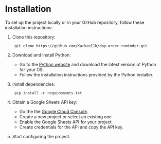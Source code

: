 # Installation

To set up the project locally or in your GitHub repository, follow
these installation instructions:

1. Clone this repository:

        git clone https://github.com/Karkee11k/day-order-reminder.git

2. Download and install Python:
    - Go to the [Python website](https://www.python.org/downloads/) and 
      download the latest version of Python for your OS.
    - Follow the installation instructions provided by the Python installer.

3. Install dependencies:

        pip install -r requirements.txt

4. Obtain a Google Sheets API key:
    - Go the the [Google Cloud Console](https://console.cloud.google.com/).
    - Create a new project or select an existing one.
    - Enable the Google Sheets API for your project.
    - Create credentials for the API and copy the API key.

5. Start configuring the project.

